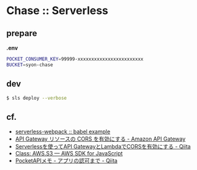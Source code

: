 Chase :: Serverless
===================


## prepare

__.env__
```bash
POCKET_CONSUMER_KEY=99999-xxxxxxxxxxxxxxxxxxxxxxxx
BUCKET=syon-chase
```


## dev

```bash
$ sls deploy --verbose
```


## cf.

- [serverless-webpack :: babel example](https://github.com/serverless-heaven/serverless-webpack/tree/master/examples/babel)
- [API Gateway リソースの CORS を有効にする \- Amazon API Gateway](https://docs.aws.amazon.com/ja_jp/apigateway/latest/developerguide/how-to-cors.html)
- [Serverlessを使ってAPI GatewayとLambdaでCORSを有効にする \- Qiita](https://qiita.com/maaz118/items/e20b64f088fbead07206)
- [Class: AWS\.S3 — AWS SDK for JavaScript](https://docs.aws.amazon.com/AWSJavaScriptSDK/latest/AWS/S3.html)
- [PocketAPIメモ - アプリの認可まで - Qiita](https://qiita.com/syon/items/9dd813b9b54a5964ca1d)
